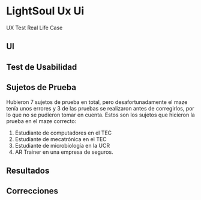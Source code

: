# LightSoul Ux Ui
UX Test Real Life Case

## UI

## Test de Usabilidad

## Sujetos de Prueba

Hubieron 7 sujetos de prueba en total, pero desafortunadamente el maze tenía unos errores y 3 de las pruebas se realizaron antes de corregirlos, por lo que no se pudieron tomar en cuenta. Estos son los sujetos que hicieron la prueba en el maze correcto:

1. Estudiante de computadores en el TEC
2. Estudiante de mecatrónica en el TEC
3. Estudiante de microbiología en la UCR
4. AR Trainer en una empresa de seguros.

## Resultados

## Correcciones